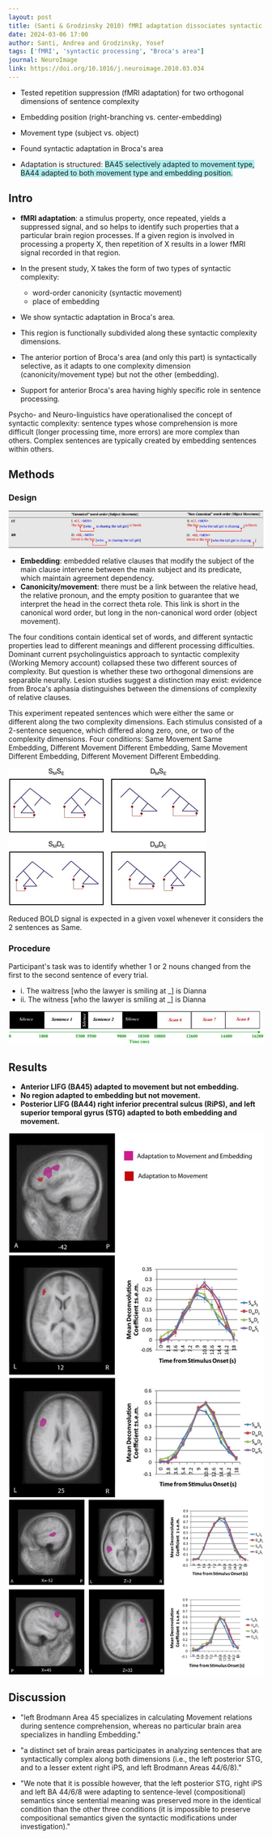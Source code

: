 ```yaml
---
layout: post
title: (Santi & Grodzinsky 2010) fMRI adaptation dissociates syntactic complexity dimensions
date: 2024-03-06 17:00
author: Santi, Andrea and Grodzinsky, Yosef
tags: ['fMRI', 'syntactic processing', "Broca's area"]
journal: NeuroImage
link: https://doi.org/10.1016/j.neuroimage.2010.03.034
---
```


- Tested repetition suppression (fMRI adaptation) for two orthogonal dimensions of sentence complexity
- Embedding position (right-branching vs. center-embedding)
- Movement type (subject vs. object)

- Found syntactic adaptation in Broca's area
- Adaptation is structured: <span style="background-color:paleturquoise;">BA45 selectively adapted to movement type, BA44 adapted to both movement type and embedding position. </span>

## Intro

- **fMRI adaptation**: a stimulus property, once repeated, yields a suppressed signal, and so helps to identify such properties that a particular brain region processes. If a given region is involved in processing a property X, then repetition of X results in a lower fMRI signal recorded in that region. 
- In the present study, X takes the form of two types of syntactic complexity:
    - word-order canonicity (syntactic movement)
    - place of embedding

- We show syntactic adaptation in Broca's area.
- This region is functionally subdivided along these syntactic complexity dimensions.
- The anterior portion of Broca's area (and only this part) is syntactically selective, as it adapts to one complexity dimension (canonicity/movement type) but not the other (embedding). 

- Support for anterior Broca's area having highly specific role in sentence processing. 

Psycho- and Neuro-linguistics have operationalised the concept of syntactic complexity: sentence types whose comprehension is more difficult (longer processing time, more errors) are more complex than others. Complex sentences are typically created by embedding sentences within others. 

## Methods

### Design

![design](/img/articles-phd/santi-2010-1.jpg)

- **Embedding**: embedded relative clauses that modify the subject of the main clause intervene between the main subject and its predicate, which maintain agreement dependency. 
- **Canonicity/movement**: there must be a link between the relative head, the relative pronoun, and the empty position to guarantee that we interpret the head in the correct theta role. This link is short in the canonical word order, but long in the non-canonical word order (object movement). 

The four conditions contain identical set of words, and different syntactic properties lead to different meanings and different processing difficulties. Dominant current psycholinguistics approach to syntactic complexity (Working Memory account) collapsed these two different sources of complexity. But question is whether these two orthogonal dimensions are separable neurally. Lesion studies suggest a distinction may exist: evidence from Broca's aphasia distinguishes between the dimensions of complexity of relative clauses. 

This experiment repeated sentences which were either the same or different along the two complexity dimensions. Each stimulus consisted of a 2-sentence sequence, which differed along zero, one, or two of the complexity dimensions. Four conditions: Same Movement Same Embedding, Different Movement Different Embedding, Same Movement Different Embedding, Different Movement Different Embedding. 

![design2](/img/articles-phd/santi-2010-2.jpg)

Reduced BOLD signal is expected in a given voxel whenever it considers the 2 sentences as Same. 

### Procedure

Participant's task was to identify whether 1 or 2 nouns changed from the first to the second sentence of every trial. 

- i. The waitress [who the lawyer is smiling at _] is Dianna
- ii. The witness [who the lawyer is smiling at _] is Dianna

![procedure](/img/articles-phd/santi-2010-3.jpg)

## Results

- **Anterior LIFG (BA45) adapted to movement but not embedding.**
- **No region adapted to embedding but not movement.**
- **Posterior LIFG (BA44) right inferior precentral sulcus (RiPS), and left superior temporal gyrus (STG) adapted to both embedding and movement.**

![result1](/img/articles-phd/santi-2010-4.jpg)
![result2](/img/articles-phd/santi-2010-5.jpg)

## Discussion

- "left Brodmann Area 45 specializes in calculating Movement relations during sentence comprehension, whereas no particular brain area specializes in handling Embedding."
- "a distinct set of brain areas participates in analyzing sentences that are syntactically complex along both dimensions (i.e., the left posterior STG, and to a lesser extent right iPS, and left Brodmann Areas 44/6/8)."

- "We note that it is possible however, that the left posterior STG, right iPS and left BA 44/6/8 were adapting to sentence-level (compositional) semantics since sentential meaning was preserved more in the identical condition than the other three conditions (it is impossible to preserve compositional semantics given the syntactic modifications under investigation)."